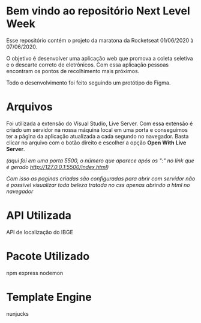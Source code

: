 # Bem vindo ao repositório Next Level Week

Esse repositório contém  o projeto da maratona da Rocketseat 01/06/2020 à 07/06/2020.

O objetivo é desenvolver uma aplicação web que promova  a coleta seletiva e o descarte correto de eletrônicos. Com essa aplicação pessoas encontram os pontos de recolhimento mais próximos. 

Todo o desenvolvimento foi feito seguindo um protótipo do Figma.

# Arquivos

Foi utilizada a extensão do Visual Studio, Live Server. Com essa extensão é criado um servidor na nossa máquina local em uma porta e conseguimos ter a página da aplicação atualizada a cada segundo no navegador. Basta clicar no arquivo com o botão direito e escolher a opção **Open With Live Server**.

*(aqui foi em uma porta 5500, o número que aparece após os ":" no link que é gerado http://127.0.0.1:5500/index.html)*

*Com isso as paginas criadas são configuradas para abrir com servidor não é possível visualizar toda beleza tratada no css apenas abrindo a html no navegador*



# API Utilizada

API de localização do IBGE

# Pacote Utilizado

npm
express
nodemon 

# Template Engine

nunjucks